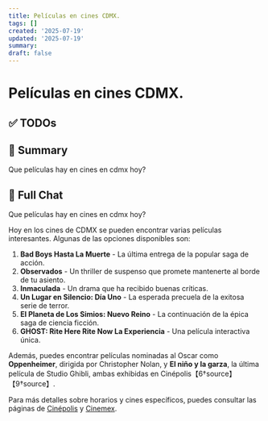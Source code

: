 ```yaml
---
title: Películas en cines CDMX.
tags: []
created: '2025-07-19'
updated: '2025-07-19'
summary:
draft: false
---
```


# Películas en cines CDMX.

## ✅ TODOs


## 📌 Summary
Que películas hay en cines en cdmx hoy?

## 🧠 Full Chat


Que películas hay en cines en cdmx hoy? 



Hoy en los cines de CDMX se pueden encontrar varias películas interesantes. Algunas de las opciones disponibles son:

1. **Bad Boys Hasta La Muerte** - La última entrega de la popular saga de acción.
2. **Observados** - Un thriller de suspenso que promete mantenerte al borde de tu asiento.
3. **Inmaculada** - Un drama que ha recibido buenas críticas.
4. **Un Lugar en Silencio: Día Uno** - La esperada precuela de la exitosa serie de terror.
5. **El Planeta de Los Simios: Nuevo Reino** - La continuación de la épica saga de ciencia ficción.
6. **GHOST: Rite Here Rite Now La Experiencia** - Una película interactiva única.

Además, puedes encontrar películas nominadas al Oscar como **Oppenheimer**, dirigida por Christopher Nolan, y **El niño y la garza**, la última película de Studio Ghibli, ambas exhibidas en Cinépolis【6†source】【9†source】.

Para más detalles sobre horarios y cines específicos, puedes consultar las páginas de [Cinépolis](https://cinepolis.com) y [Cinemex](https://cinemex.com).
